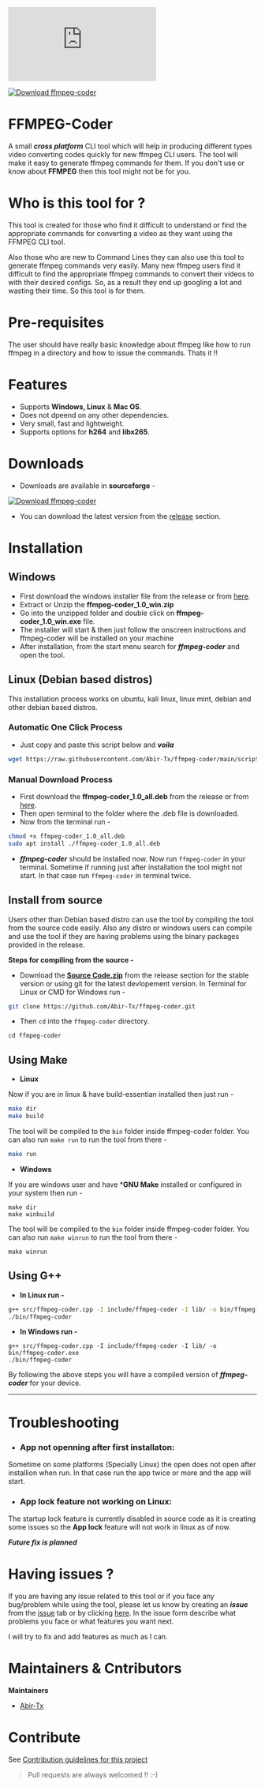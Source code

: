 [![Download ffmpeg-coder](https://sourceforge.net/sflogo.php?type=11&group_id=3333544)](https://sourceforge.net/p/ffmpeg-coder/) 

[![Download ffmpeg-coder](https://img.shields.io/sourceforge/dt/ffmpeg-coder.svg)](https://sourceforge.net/projects/ffmpeg-coder/files/latest/download)
# FFMPEG-Coder
A small ***cross platform*** CLI tool which will help in producing different types video converting codes quickly for new ffmpeg CLI users. The tool will make it easy to generate ffmpeg commands for them. If you don't use or know about **FFMPEG** then this tool might not be for you.

# Who is this tool for ?
This tool is created for those who find it difficult to understand or find the appropriate commands for converting a video as they want using the FFMPEG CLI tool.

Also those who are new to Command Lines they can also use this tool to generate ffmpeg commands very easily. Many new ffmpeg users find it difficult to find the appropriate ffmpeg commands to convert their videos to with their desired configs. So, as a result they end up googling a lot and wasting their time. So this tool is for them.

# Pre-requisites
The user should have really basic knowledge about ffmpeg like how to run ffmpeg in a directory and how to issue the commands. Thats it !!

# Features

- Supports **Windows, Linux** & **Mac OS**.
- Does not dpeend on any other dependencies.
- Very small, fast and lightweight.
- Supports options for **h264** and **libx265**.

# Downloads
- Downloads are available in **sourceforge** - 

[![Download ffmpeg-coder](https://a.fsdn.com/con/app/sf-download-button)](https://sourceforge.net/projects/ffmpeg-coder/files/latest/download)


- You can download the latest version from the [release](https://github.com/Abir-Tx/ffmpeg-coder/releases/latest) section.


# Installation
## Windows
- First download the windows installer file from the release or from [here](https://github.com/Abir-Tx/ffmpeg-coder/releases/download/v1.0/ffmpeg-coder_1.0_win.zip).
- Extract or Unzip the **ffmpeg-coder_1.0_win.zip**
- Go into the unzipped folder and double click on **ffmpeg-coder_1.0_win.exe** file.
- The installer will start & then just follow the onscreen instructions and ffmpeg-coder will be installed on your machine
- After installation, from the start menu search for ***ffmpeg-coder*** and open the tool.

## Linux (Debian based distros)
This installation process works on ubuntu, kali linux, linux mint, debian and other debian based distros.

### Automatic One Click Process

- Just copy and paste this script below and ***voila***
```bash
wget https://raw.githubusercontent.com/Abir-Tx/ffmpeg-coder/main/scripts/debian_install.sh && chmod +x debian_install.sh &&./debian_install.sh
```
### Manual Download Process
- First download the **ffmpeg-coder_1.0_all.deb** from the release or from [here](https://github.com/Abir-Tx/ffmpeg-coder/releases/download/v1.0/ffmpeg-coder_1.0_all.deb).
- Then open terminal to the folder where the .deb file is downloaded.
- Now from the terminal run - 
```bash
chmod +x ffmpeg-coder_1.0_all.deb
sudo apt install ./ffmpeg-coder_1.0_all.deb
```
- ***ffmpeg-coder*** should be installed now. Now run ```ffmpeg-coder``` in your terminal. Sometime if running just after installation the tool might not start. In that case run ```ffmpeg-coder``` in terminal twice.

## Install from source
Users other than Debian based distro can use the tool by compiling the tool from the source code easily. Also any distro or windows users can compile and use the tool if they are having problems using the binary packages provided in the release.


**Steps for compiling from the source -**

- Download the [**Source Code.zip**](https://github.com/Abir-Tx/ffmpeg-coder/archive/v1.0.zip) from the release section for the stable version or using git for the latest devlopement version. In Terminal for Linux or CMD for Windows run - 
```bash
git clone https://github.com/Abir-Tx/ffmpeg-coder.git
```
- Then ```cd``` into the ```ffmpeg-coder``` directory. 
```bahs
cd ffmpeg-coder
```
## Using Make
- **Linux**

Now if you are in linux & have build-essentian installed then just run - 
```bash
make dir
make build
```
The tool will be compiled to the ```bin``` folder inside ffmpeg-coder folder. You can also run ```make run``` to run the tool from there - 
```bash
make run
```


- **Windows**

If you are windows user and have ***GNU Make** installed or configured in your system then run -
```batch
make dir
make winbuild
```
The tool will be compiled to the ```bin``` folder inside ffmpeg-coder folder. You can also run ```make winrun``` to run the tool from there - 
```batch
make winrun
```
## Using G++

- **In Linux run -**
```bash
g++ src/ffmpeg-coder.cpp -I include/ffmpeg-coder -I lib/ -o bin/ffmpeg-coder
./bin/ffmpeg-coder
```
- **In Windows run -**
```batch
g++ src/ffmpeg-coder.cpp -I include/ffmpeg-coder -I lib/ -o bin/ffmpeg-coder.exe
./bin/ffmpeg-coder
```

By following the above steps you will have a compiled version of ***ffmpeg-coder*** for your device.

---

# Troubleshooting

- ### **App not openning after first installaton**:
Sometime on some platforms (Specially Linux) the open does not open after installion when run. In that case run the app twice or more and the app will start.

- ### **App lock feature not working on Linux**:
The startup lock feature is currently disabled in source code as it is creating some issues so the **App lock** feature will not work in linux as of now.

***Future fix is planned***


# Having issues ?
If you are having any issue related to this tool or if you face any bug/problem while using the tool, please let us know by creating an ***issue*** from the [issue](https://github.com/Abir-Tx/ffmpeg-coder/issues) tab or by clicking [here](https://github.com/Abir-Tx/ffmpeg-coder/issues/new/choose). In the issue form describe what problems you face or what features you want next.

I will try to fix and add features as much as I can.

# Maintainers & Cntributors

**Maintainers**
- [Abir-Tx](https://www.github.com/abir-tx)

# Contribute
See [Contribution guidelines for this project](docs/CONTRIBUTING.md)

> Pull requests are always welcomed !! :-)



